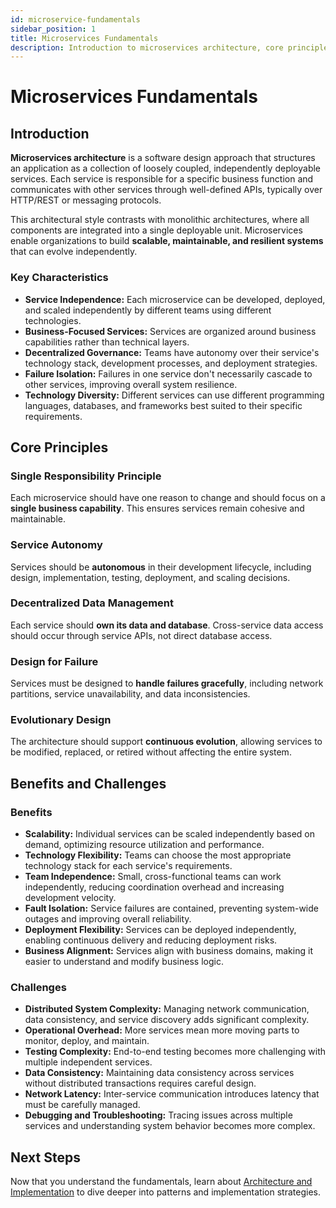 ```yaml
---
id: microservice-fundamentals
sidebar_position: 1
title: Microservices Fundamentals
description: Introduction to microservices architecture, core principles, and key benefits and challenges
---
```


# Microservices Fundamentals

## Introduction

**Microservices architecture** is a software design approach that structures an application as a collection of loosely coupled, independently deployable services. Each service is responsible for a specific business function and communicates with other services through well-defined APIs, typically over HTTP/REST or messaging protocols.

This architectural style contrasts with monolithic architectures, where all components are integrated into a single deployable unit. Microservices enable organizations to build **scalable, maintainable, and resilient systems** that can evolve independently.

### Key Characteristics

* **Service Independence:** Each microservice can be developed, deployed, and scaled independently by different teams using different technologies.
* **Business-Focused Services:** Services are organized around business capabilities rather than technical layers.
* **Decentralized Governance:** Teams have autonomy over their service's technology stack, development processes, and deployment strategies.
* **Failure Isolation:** Failures in one service don't necessarily cascade to other services, improving overall system resilience.
* **Technology Diversity:** Different services can use different programming languages, databases, and frameworks best suited to their specific requirements.

## Core Principles

### Single Responsibility Principle

Each microservice should have one reason to change and should focus on a **single business capability**. This ensures services remain cohesive and maintainable.

### Service Autonomy

Services should be **autonomous** in their development lifecycle, including design, implementation, testing, deployment, and scaling decisions.

### Decentralized Data Management

Each service should **own its data and database**. Cross-service data access should occur through service APIs, not direct database access.

### Design for Failure

Services must be designed to **handle failures gracefully**, including network partitions, service unavailability, and data inconsistencies.

### Evolutionary Design

The architecture should support **continuous evolution**, allowing services to be modified, replaced, or retired without affecting the entire system.

## Benefits and Challenges

### Benefits

* **Scalability:** Individual services can be scaled independently based on demand, optimizing resource utilization and performance.
* **Technology Flexibility:** Teams can choose the most appropriate technology stack for each service's requirements.
* **Team Independence:** Small, cross-functional teams can work independently, reducing coordination overhead and increasing development velocity.
* **Fault Isolation:** Service failures are contained, preventing system-wide outages and improving overall reliability.
* **Deployment Flexibility:** Services can be deployed independently, enabling continuous delivery and reducing deployment risks.
* **Business Alignment:** Services align with business domains, making it easier to understand and modify business logic.

### Challenges

* **Distributed System Complexity:** Managing network communication, data consistency, and service discovery adds significant complexity.
* **Operational Overhead:** More services mean more moving parts to monitor, deploy, and maintain.
* **Testing Complexity:** End-to-end testing becomes more challenging with multiple independent services.
* **Data Consistency:** Maintaining data consistency across services without distributed transactions requires careful design.
* **Network Latency:** Inter-service communication introduces latency that must be carefully managed.
* **Debugging and Troubleshooting:** Tracing issues across multiple services and understanding system behavior becomes more complex.

## Next Steps

Now that you understand the fundamentals, learn about [Architecture and Implementation](./design-and-implementation-patterns) to dive deeper into patterns and implementation strategies.